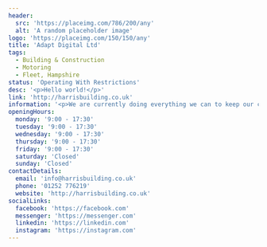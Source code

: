 ```yaml
---
header:
  src: 'https://placeimg.com/786/200/any'
  alt: 'A random placeholder image'
logo: 'https://placeimg.com/150/150/any'
title: 'Adapt Digital Ltd'
tags:
  - Building & Construction
  - Motoring
  - Fleet, Hampshire
status: 'Operating With Restrictions'
desc: '<p>Hello world!</p>'
link: 'http://harrisbuilding.co.uk'
information: '<p>We are currently doing everything we can to keep our customers safe during these unprecedented times and following all government guidance outlined.</p><p>We can are still operating and should you need any building work over this period, please feel free to contact us.</p>'
openingHours:
  monday: '9:00 - 17:30'
  tuesday: '9:00 - 17:30'
  wednesday: '9:00 - 17:30'
  thursday: '9:00 - 17:30'
  friday: '9:00 - 17:30'
  saturday: 'Closed'
  sunday: 'Closed'
contactDetails:
  email: 'info@harrisbuilding.co.uk'
  phone: '01252 776219'
  website: 'http://harrisbuilding.co.uk'
socialLinks:
  facebook: 'https://facebook.com'
  messenger: 'https://messenger.com'
  linkedin: 'https://linkedin.com'
  instagram: 'https://instagram.com'
---
```

